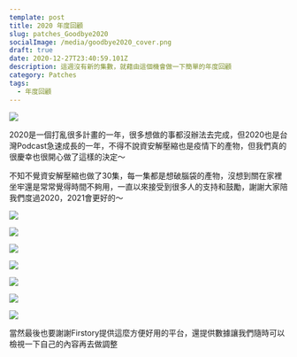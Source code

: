 ```yaml
---
template: post
title: 2020 年度回顧
slug: patches_Goodbye2020
socialImage: /media/goodbye2020_cover.png
draft: true
date: 2020-12-27T23:40:59.101Z
description: 這週沒有新的集數，就藉由這個機會做一下簡單的年度回顧
category: Patches
tags:
  - 年度回顧
---
```

![](/media/goodbye2020_cover.png)



2020是一個打亂很多計畫的一年，很多想做的事都沒辦法去完成，但2020也是台灣Podcast急速成長的一年，不得不說資安解壓縮也是疫情下的產物，但我們真的很慶幸也很開心做了這樣的決定～

不知不覺資安解壓縮也做了30集，每一集都是想破腦袋的產物，沒想到關在家裡坐牢還是常常覺得時間不夠用，一直以來接受到很多人的支持和鼓勵，謝謝大家陪我們度過2020，2021會更好的～

![](/media/goodbye2020_1.png)

![](/media/goodbye2020_2.png)

![](/media/goodbye2020_3.png)

![](/media/goodbye2020_4.png)

![](/media/goodbye2020_5.png)

![](/media/goodbye2020_6.png)

![](/media/goodbye2020_7.png)

當然最後也要謝謝Firstory提供這麼方便好用的平台，還提供數據讓我們隨時可以檢視一下自己的內容再去做調整
